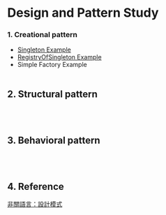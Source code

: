 ﻿# Design and Pattern Study

### 1. Creational pattern
- [Singleton Example](https://github.com/changemyminds/Design-and-Pattern/tree/master/Singleton/src/com/company)
- [RegistryOfSingleton Example](https://github.com/changemyminds/Design-and-Pattern/tree/master/RegistryOfSingleton/src)
- Simple Factory Example
<br><br>

## 2. Structural pattern
<br><br>

## 3. Behavioral pattern
<br><br>

## 4. Reference
[非關語言：設計模式](https://openhome.cc/Gossip/DesignPattern/)



